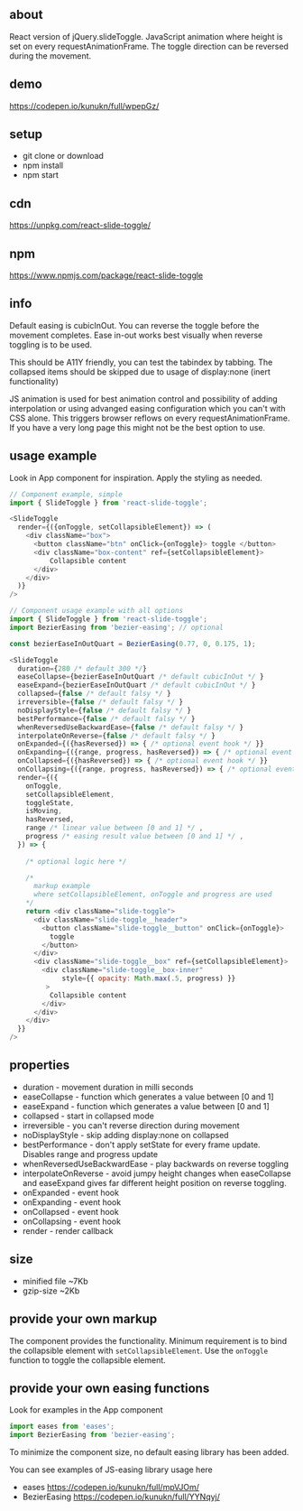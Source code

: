 ## about
React version of jQuery.slideToggle. JavaScript animation where height is set on every requestAnimationFrame. 
The toggle direction can be reversed during the movement.

## demo

https://codepen.io/kunukn/full/wpepGz/

## setup

* git clone or download
* npm install
* npm start

## cdn

https://unpkg.com/react-slide-toggle/

## npm 

https://www.npmjs.com/package/react-slide-toggle

## info

Default easing is cubicInOut. You can reverse the toggle before the movement completes. Ease in-out works best visually when reverse toggling is to be used.

This should be A11Y friendly, you can test the tabindex by tabbing. The collapsed items should be skipped due to usage of display:none (inert functionality)

JS animation is used for best animation control and possibility of adding interpolation or using advanged easing configuration which you can't with CSS alone. This triggers browser reflows on every requestAnimationFrame. If you have a very long page this might not be the best option to use.

## usage example

Look in App component for inspiration. Apply the styling as needed.


```js
// Component example, simple
import { SlideToggle } from 'react-slide-toggle';

<SlideToggle
  render={({onToggle, setCollapsibleElement}) => (
    <div className="box">
      <button className="btn" onClick={onToggle}> toggle </button>
      <div className="box-content" ref={setCollapsibleElement}>
          Collapsible content
      </div>
    </div>
  )}
/>
```


```js
// Component usage example with all options
import { SlideToggle } from 'react-slide-toggle';
import BezierEasing from 'bezier-easing'; // optional

const bezierEaseInOutQuart = BezierEasing(0.77, 0, 0.175, 1);

<SlideToggle
  duration={280 /* default 300 */}
  easeCollapse={bezierEaseInOutQuart /* default cubicInOut */ }
  easeExpand={bezierEaseInOutQuart /* default cubicInOut */ }
  collapsed={false /* default falsy */ }
  irreversible={false /* default falsy */ }
  noDisplayStyle={false /* default falsy */ }
  bestPerformance={false /* default falsy */ }
  whenReversedUseBackwardEase={false /* default falsy */ }
  interpolateOnReverse={false /* default falsy */ }
  onExpanded={({hasReversed}) => { /* optional event hook */ }}
  onExpanding={({range, progress, hasReversed}) => { /* optional event hook */ }}
  onCollapsed={({hasReversed}) => { /* optional event hook */ }}
  onCollapsing={({range, progress, hasReversed}) => { /* optional event hook */ }}
  render={({ 
    onToggle, 
    setCollapsibleElement, 
    toggleState, 
    isMoving, 
    hasReversed,
    range /* linear value between [0 and 1] */ ,
    progress /* easing result value between [0 and 1] */ ,
  }) => {
    
    /* optional logic here */

    /* 
      markup example 
      where setCollapsibleElement, onToggle and progress are used 
    */
    return <div className="slide-toggle">
      <div className="slide-toggle__header">
        <button className="slide-toggle__button" onClick={onToggle}>
          toggle
        </button>
      </div>
      <div className="slide-toggle__box" ref={setCollapsibleElement}>
        <div className="slide-toggle__box-inner" 
             style={{ opacity: Math.max(.5, progress) }}
         >
          Collapsible content
        </div>
      </div>
    </div>
  }}
/>
```

## properties

* duration - movement duration in milli seconds
* easeCollapse - function which generates a value between [0 and 1]
* easeExpand - function which generates a value between [0 and 1]
* collapsed - start in collapsed mode
* irreversible - you can't reverse direction during movement
* noDisplayStyle - skip adding display:none on collapsed
* bestPerformance - don't apply setState for every frame update. Disables range and progress update
* whenReversedUseBackwardEase - play backwards on reverse toggling
* interpolateOnReverse - avoid jumpy height changes when easeCollapse and easeExpand gives far different height position on reverse toggling.
* onExpanded - event hook
* onExpanding - event hook
* onCollapsed - event hook
* onCollapsing - event hook
* render - render callback

## size

* minified file ~7Kb
* gzip-size ~2Kb


## provide your own markup

The component provides the functionality. 
Minimum requirement is to bind the collapsible element with `setCollapsibleElement`. 
Use the `onToggle` function to toggle the collapsible element.


## provide your own easing functions

Look for examples in the App component

```js
import eases from 'eases';
import BezierEasing from 'bezier-easing';
```

To minimize the component size, no default easing library has been added.

You can see examples of JS-easing library usage here

* eases        https://codepen.io/kunukn/full/mpVJOm/
* BezierEasing https://codepen.io/kunukn/full/YYNqyj/
